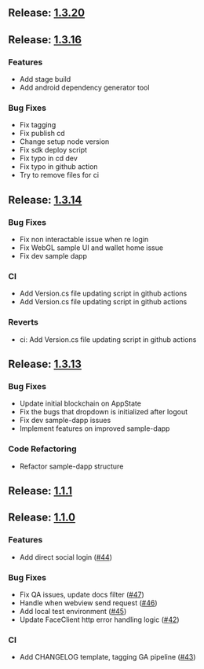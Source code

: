 
<a name="1.3.20"></a>
## Release: [1.3.20](https://github.com/HAECHI-LABS/core/releases/tag/1.3.20)

<a name="1.3.16"></a>
## Release: [1.3.16](https://github.com/HAECHI-LABS/core/releases/tag/1.3.16)
### Features
- Add stage build
- Add android dependency generator tool

### Bug Fixes
- Fix tagging
- Fix publish cd
- Change setup node version
- Fix sdk deploy script
- Fix typo in cd dev
- Fix typo in github action
- Try to remove files for ci


<a name="1.3.14"></a>
## Release: [1.3.14](https://github.com/HAECHI-LABS/core/releases/tag/1.3.14)
### Bug Fixes
- Fix non interactable issue when re login
- Fix WebGL sample UI and wallet home issue
- Fix dev sample dapp

### CI
- Add Version.cs file updating script in github actions
- Add Version.cs file updating script in github actions

### Reverts
- ci: Add Version.cs file updating script in github actions


<a name="1.3.13"></a>
## Release: [1.3.13](https://github.com/HAECHI-LABS/core/releases/tag/1.3.13)
### Bug Fixes
- Update initial blockchain on AppState
- Fix the bugs that dropdown is initialized after logout
- Fix dev sample-dapp issues
- Implement features on improved sample-dapp

### Code Refactoring
- Refactor sample-dapp structure


<a name="1.1.1"></a>
## Release: [1.1.1](https://github.com/HAECHI-LABS/core/releases/tag/1.1.1)

<a name="1.1.0"></a>
## Release: [1.1.0](https://github.com/HAECHI-LABS/core/releases/tag/1.1.0)
### Features
- Add direct social login ([#44](https://github.com/HAECHI-LABS/core/issues/44))

### Bug Fixes
- Fix QA issues, update docs filter ([#47](https://github.com/HAECHI-LABS/core/issues/47))
- Handle when webview send request ([#46](https://github.com/HAECHI-LABS/core/issues/46))
- Add local test environment ([#45](https://github.com/HAECHI-LABS/core/issues/45))
- Update FaceClient http error handling logic ([#42](https://github.com/HAECHI-LABS/core/issues/42))

### CI
- Add CHANGELOG template, tagging GA pipeline ([#43](https://github.com/HAECHI-LABS/core/issues/43))

